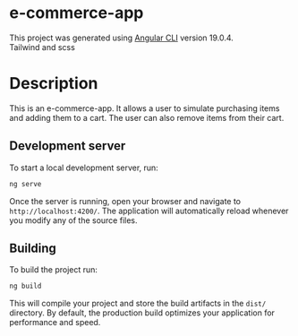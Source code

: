 # e-commerce-app

This project was generated using [Angular CLI](https://github.com/angular/angular-cli) version 19.0.4. <br>
Tailwind and scss

# Description 
This is an e-commerce-app. It allows a user to simulate purchasing items and adding them to a cart. The user can also remove items from their cart. 

## Development server

To start a local development server, run:

```bash
ng serve
```

Once the server is running, open your browser and navigate to `http://localhost:4200/`. The application will automatically reload whenever you modify any of the source files.


## Building

To build the project run:

```bash
ng build
```

This will compile your project and store the build artifacts in the `dist/` directory. By default, the production build optimizes your application for performance and speed.

